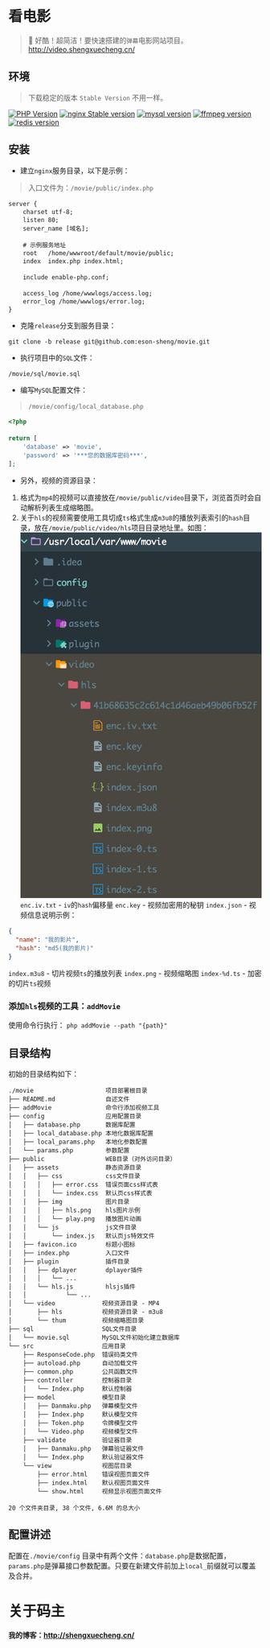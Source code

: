 # 看电影
> 🎥 好酷！超简洁！要快速搭建的`弹幕`电影网站项目。
http://video.shengxuecheng.cn/

## 环境 
> 下载稳定的版本 `Stable Version` 不用一样。

[![PHP Version](https://img.shields.io/badge/php-%3E%3D5.6-8892BF)](https://www.php.net/downloads.php)
[![nginx Stable version](https://img.shields.io/badge/nginx-1.16.1-1c6333)](http://nginx.org/en/download.html)
[![mysql version](https://img.shields.io/badge/mysql-8.0.13-e17009)](https://dev.mysql.com/downloads/mysql/)
[![ffmpeg version](https://img.shields.io/badge/ffmpeg-4.2.2-5cb85c)](http://www.ffmpeg.org/download.html) 
[![redis version](https://img.shields.io/badge/redis-5.0.7-dd4b39)](https://redis.io/download) 

## 安装
- 建立`nginx`服务目录，以下是示例：
> 入口文件为：`/movie/public/index.php`

```nginx
server {
    charset utf-8;
    listen 80;
    server_name [域名];

    # 示例服务地址
    root   /home/wwwroot/default/movie/public;
    index  index.php index.html;

    include enable-php.conf;

    access_log /home/wwwlogs/access.log;
    error_log /home/wwwlogs/error.log;
}
```

- 克隆`release`分支到服务目录：
```shell
git clone -b release git@github.com:eson-sheng/movie.git
```

- 执行项目中的`SQL`文件：
```shell
/movie/sql/movie.sql
```

- 编写`MySQL`配置文件：
> `/movie/config/local_database.php`

```php
<?php

return [
    'database' => 'movie',
    'password' => '***您的数据库密码***',
];
```

- 另外，视频的资源目录：
1. 格式为`mp4`的视频可以直接放在`/movie/public/video`目录下，浏览首页时会自动解析列表生成缩略图。
2. 关于`hls`的视频需要使用工具切成`ts`格式生成`m3u8`的播放列表索引的`hash`目录，放在`/movie/public/video/hls`项目目录地址里。如图：
![关于hls视频目录示例](./public/assets/img/hls.png)
`enc.iv.txt` - `iv`的`hash`偏移量
`enc.key` - 视频加密用的秘钥
`index.json` - 视频信息说明示例：
```json
{
  "name": "我的影片",
  "hash": "md5(我的影片)"
}
```
`index.m3u8` - 切片视频`ts`的播放列表
`index.png` - 视频缩略图
`index-%d.ts` - 加密的切片`ts`视频

### 添加`hls`视频的工具：`addMovie`
使用命令行执行： 
`php addMovie --path "{path}"`

## 目录结构
初始的目录结构如下：
```
./movie                    项目部署根目录
├── README.md              自述文件
├── addMovie               命令行添加视频工具
├── config                 应用配置目录
│   ├── database.php       数据库配置
│   ├── local_database.php 本地化数据库配置
│   ├── local_params.php   本地化参数配置
│   └── params.php         参数配置
├── public                 WEB目录（对外访问目录）
│   ├── assets             静态资源目录
│   │   ├── css            css文件目录
│   │   │   ├── error.css  错误页面css样式表
│   │   │   └── index.css  默认页css样式表
│   │   ├── img            图片目录
│   │   │   ├── hls.png    hls图片示例
│   │   │   └── play.png   播放图片动画
│   │   └── js             js文件目录
│   │       └── index.js   默认页js特效文件
│   ├── favicon.ico        标题小图标
│   ├── index.php          入口文件
│   ├── plugin             插件目录
│   │   ├── dplayer        dplayer插件
│   │   │   └── ...
│   │   └── hls.js         hlsjs插件
│   │           └── ...
│   └── video             视频资源目录 - MP4
│       ├── hls           视频资源目录 - m3u8
│       └── thum          视频缩略图目录
├── sql                   SQL文件目录
│   └── movie.sql         MySQL文件初始化建立数据库
└── src                   应用目录
    ├── ResponseCode.php  错误码类文件
    ├── autoload.php      自动加载文件
    ├── common.php        公共函数文件
    ├── controller        控制器目录
    │   └── Index.php     默认控制器
    ├── model             模型目录
    │   ├── Danmaku.php   弹幕模型文件
    │   ├── Index.php     默认模型文件
    │   ├── Token.php     令牌模型文件
    │   └── Video.php     视频模型文件
    ├── validate          验证器目录
    │   ├── Danmaku.php   弹幕验证器文件
    │   └── Index.php     默认验证器文件
    └── view              视图层目录
        ├── error.html    错误视图页面文件
        ├── index.html    默认视图页面文件
        └── show.html     视频显示视图页面文件

20 个文件夹目录, 38 个文件, 6.6M 的总大小

```

## 配置讲述
配置在`./movie/config` 目录中有两个文件：`database.php`是数据配置，`params.php`是弹幕接口参数配置。只要在新建文件前加上`local_`前缀就可以覆盖及合并。

# 关于码主
**我的博客：http://shengxuecheng.cn/**
